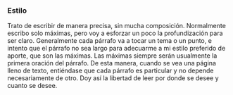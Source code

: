 ### Estilo

Trato de escribir de manera precisa, sin mucha composición. Normalmente escribo solo máximas, pero voy a esforzar un poco la profundización para ser claro. Generalmente cada párrafo va a tocar un tema o un punto, e intento que el párrafo no sea largo para adecuarme a mi estilo preferido de aporte, que son las máximas. Las máximas siempre serán usualmente la primera oración del párrafo. De esta manera, cuando se vea una página lleno de texto, entiéndase que cada párrafo es particular y no depende necesariamente de otro. Doy así la libertad de leer por donde se desee y cuanto se desee.
